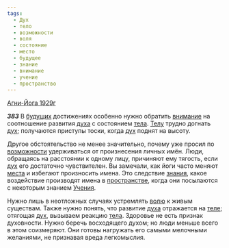 ```yaml
---
tags:
  - Дух
  - тело
  - возможности
  - воля
  - состояние
  - место
  - будущее
  - знание
  - внимание
  - учение
  - пространство
---
```


[Агни-Йога 1929г](/agni/1929)

___383___
В [будущих](/tag/#будущее) достижениях особенно нужно обратить [внимание](/tag/#внимание) на соотношение развития [духа](/tag/#Дух) с состоянием [тела](/tag/#тело). [Телу](/tag/#тело) трудно догнать [дух](/tag/#Дух); получаются приступы тоски, когда [дух](/tag/#Дух) поднят на высоту.   

Другое обстоятельство не менее значительно, почему уже просил по [возможности](/tag/#возможности) удерживаться от произнесения личных имён. Люди, обращаясь на расстоянии к одному лицу, причиняют ему тягость, если [дух](/tag/#Дух) его достаточно чувствителен. Вы замечали, как йоги часто меняют [места](/tag/#место) и избегают произносить имена. Это следствие [знания](/tag/#[знание](/tag/#знание)), какое воздействие производят имена в [пространстве](/tag/#пространство), когда они посылаются с некоторым знанием [Учения](/tag/#учение).   

Нужно лишь в неотложных случаях устремлять [волю](/tag/#воля) к живым существам. Также нужно понять, что развитие [духа](/tag/#Дух) отражается на [теле](/tag/#тело); отягощая [дух](/tag/#Дух), вызываем реакцию [тела](/tag/#тело). Здоровье не есть признак духовности. Нужно беречь восходящего духом; но люди меньше всего в этом соизмеряют. Они готовы нагружать его самыми мелочными желаниями, не признавая вреда легкомыслия.
